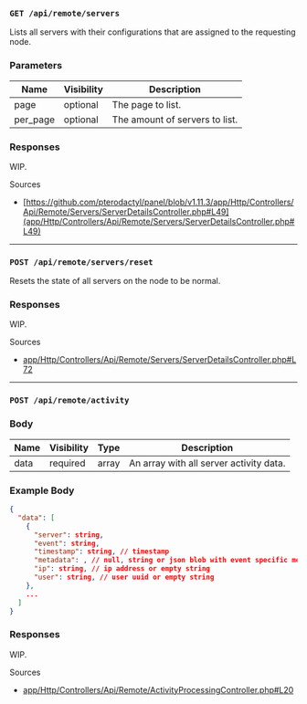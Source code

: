 ### `GET /api/remote/servers`

Lists all servers with their configurations that are assigned to the requesting node.

### Parameters

| Name      | Visibility | Description                    |
| --------- | ---------- | ------------------------------ |
| page      | optional   | The page to list.              |
| per_page  | optional   | The amount of servers to list. |

### Responses

WIP.

Sources

- [https://github.com/pterodactyl/panel/blob/v1.11.3/app/Http/Controllers/Api/Remote/Servers/ServerDetailsController.php#L49](app/Http/Controllers/Api/Remote/Servers/ServerDetailsController.php#L49)

---

### `POST /api/remote/servers/reset`

Resets the state of all servers on the node to be normal.

### Responses

WIP.

Sources

- [app/Http/Controllers/Api/Remote/Servers/ServerDetailsController.php#L72](https://github.com/pterodactyl/panel/blob/v1.11.3/app/Http/Controllers/Api/Remote/Servers/ServerDetailsController.php#L72)

---

### `POST /api/remote/activity`

### Body

| Name  | Visibility | Type   | Description                                  |
| ----- | ---------- | ------ | -------------------------------------------- |
| data  | required   | array  | An array with all server activity data.      |

### Example Body

```json
{
  "data": [
    {
      "server": string,
      "event": string,
      "timestamp": string, // timestamp
      "metadata": , // null, string or json blob with event specific metadata (it depends)
      "ip": string, // ip address or empty string
      "user": string, // user uuid or empty string
    },
    ...
  ]
}
```

### Responses

WIP.

Sources

- [app/Http/Controllers/Api/Remote/ActivityProcessingController.php#L20](https://github.com/pterodactyl/panel/blob/v1.11.3/app/Http/Controllers/Api/Remote/ActivityProcessingController.php#L20)
